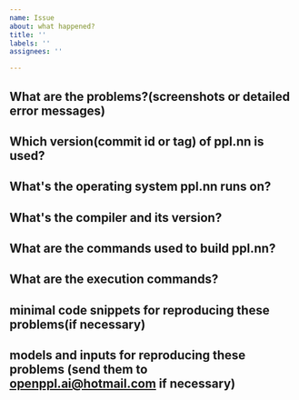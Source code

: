 ```yaml
---
name: Issue
about: what happened?
title: ''
labels: ''
assignees: ''

---
```


## What are the problems?(screenshots or detailed error messages)

## Which version(commit id or tag) of ppl.nn is used?

## What's the operating system ppl.nn runs on?

## What's the compiler and its version?

## What are the commands used to build ppl.nn?

## What are the execution commands?

## minimal code snippets for reproducing these problems(if necessary)

## models and inputs for reproducing these problems (send them to openppl.ai@hotmail.com if necessary)
